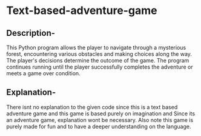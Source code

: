 # Text-based-adventure-game
## Description-
This Python program allows the player to navigate through a mysterious forest, encountering various obstacles and making choices along the way. The player's decisions determine the outcome of the game. The program continues running until the player successfully completes the adventure or meets a game over condition.
## Explanation-
There isnt no explanation to the given code since this is a text based adventure game and this game is based purely on imagination and Since its an adventure game, explanation wont be necessary. Also note this game is purely made for fun and to have a deeper understanding on the language.
